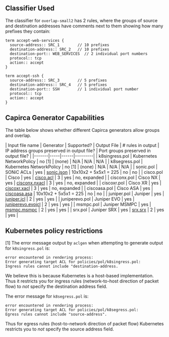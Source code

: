 ## Classifier Used

The classifier for `overlap-small2` has 2 rules, where the groups of
source and destination addresses have comments next to them showing
how many prefixes they contain:

```
term accept-web-services {
  source-address:: SRC_1        // 10 prefixes
  destination-address:: SRC_2   // 10 prefixes
  destination-port:: WEB_SERVICES  // 2 individual port numbers
  protocol:: tcp
  action:: accept
}

term accept-ssh {
  source-address:: SRC_3        // 5 prefixes
  destination-address:: SRC_4   // 5 prefixes
  destination-port:: SSH        // 1 individual port number
  protocol:: tcp
  action:: accept
}
```

## Capirca Generator Capabilities

The table below shows whether different Capirca generators allow
groups and overlap.

| Input file name | Generator | Supported? | Output File | # rules in output | IP address groups preserved in output file? | Port groups preserved in output file? |
|-------|-----|------|---------|
| k8singress.pol | Kubernetes NetworkPolicy | no [1] | (none) | N/A | N/A | N/A |
| k8segress.pol | Kubernetes NetworkPolicy | no [1] | (none) | N/A | N/A | N/A |
| sonic.pol | SONiC ACLs | yes | [sonic.json](sonic.json) | 10x10x2 + 5x5x1 = 225 | no | no |
| cisco.pol | Cisco | yes | [cisco.acl](cisco.acl) | 3 | yes | no, expanded |
| cisconx.pol | Cisco NX | yes | [cisconx.nxacl](cisconx.nxacl) | 3 | yes | no, expanded |
| ciscoxr.pol | Cisco XR | yes | [ciscoxr.xacl](ciscoxr.xacl) | 3 | yes | no, expanded |
| ciscoasa.pol | Cisco ASA | yes | [ciscoasa.asa](ciscoasa.asa) | 10x10x2 + 5x5x1 = 225 | no | no |
| juniper.pol | Juniper | yes | [juniper.jcl](juniper.jcl) | 2 | yes | yes |
| juniperevo.pol | Juniper EVO | yes | [juniperevo.evojcl](juniperevo.evojcl) | 2 | yes | yes |
| msmpc.pol | Juniper MSMPC | yes | [msmpc.msmpc](msmpc.msmpc) | 2 | yes | yes |
| srx.pol | Juniper SRX | yes | [srx.srx](srx.srx) | 2 | yes | yes |


## Kubernetes policy restrictions

[1] The error message output by `aclgen` when attempting to generate
output for `k8singress.pol` is:

```
error encountered in rendering process:
Error generating target ACL for policies/pol/k8singress.pol:
Ingress rules cannot include "destination-address.
```

We believe this is because Kubernetes is a host-based implementation.
Thus it restricts you for ingress rules (network-to-host direction of
packet flow) to _not_ specify the destination address field.

The error message for `k8segress.pol` is:

```
error encountered in rendering process:
Error generating target ACL for policies/pol/k8segress.pol:
Egress rules cannot include "source-address".
```

Thus for egress rules (host-to-network direction of packet flow)
Kubernetes restricts you to _not_ specify the source address field.
